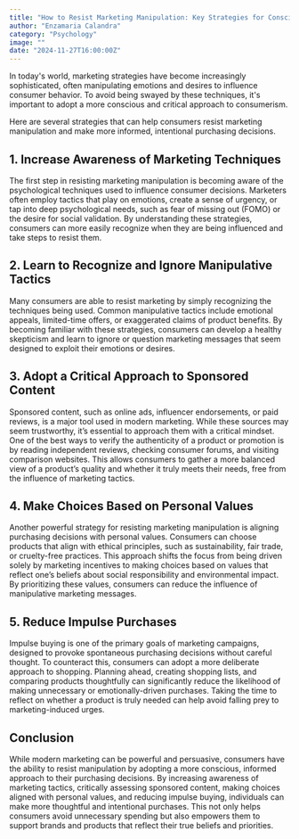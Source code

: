```yaml
---
title: "How to Resist Marketing Manipulation: Key Strategies for Conscious Consumerism"
author: "Enzamaria Calandra"
category: "Psychology"
image: ""
date: "2024-11-27T16:00:00Z"
---
```


In today's world, marketing strategies have become increasingly sophisticated, often manipulating emotions and desires to influence consumer behavior. To avoid being swayed by these techniques, it's important to adopt a more conscious and critical approach to consumerism. 

Here are several strategies that can help consumers resist marketing manipulation and make more informed, intentional purchasing decisions.

## 1. Increase Awareness of Marketing Techniques

The first step in resisting marketing manipulation is becoming aware of the psychological techniques used to influence consumer decisions. 
Marketers often employ tactics that play on emotions, create a sense of urgency, or tap into deep psychological needs, such as fear of missing out (FOMO) or the desire for social validation. By understanding these strategies, consumers can more easily recognize when they are being influenced and take steps to resist them.

## 2. Learn to Recognize and Ignore Manipulative Tactics

Many consumers are able to resist marketing by simply recognizing the techniques being used. Common manipulative tactics include emotional appeals, limited-time offers, or exaggerated claims of product benefits. 
By becoming familiar with these strategies, consumers can develop a healthy skepticism and learn to ignore or question marketing messages that seem designed to exploit their emotions or desires.

## 3. Adopt a Critical Approach to Sponsored Content

Sponsored content, such as online ads, influencer endorsements, or paid reviews, is a major tool used in modern marketing. While these sources may seem trustworthy, it’s essential to approach them with a critical mindset. 
One of the best ways to verify the authenticity of a product or promotion is by reading independent reviews, checking consumer forums, and visiting comparison websites. This allows consumers to gather a more balanced view of a product’s quality and whether it truly meets their needs, free from the influence of marketing tactics.

## 4. Make Choices Based on Personal Values

Another powerful strategy for resisting marketing manipulation is aligning purchasing decisions with personal values. Consumers can choose products that align with ethical principles, such as sustainability, fair trade, or cruelty-free practices. 
This approach shifts the focus from being driven solely by marketing incentives to making choices based on values that reflect one’s beliefs about social responsibility and environmental impact. By prioritizing these values, consumers can reduce the influence of manipulative marketing messages.

## 5. Reduce Impulse Purchases

Impulse buying is one of the primary goals of marketing campaigns, designed to provoke spontaneous purchasing decisions without careful thought. To counteract this, consumers can adopt a more deliberate approach to shopping. 
Planning ahead, creating shopping lists, and comparing products thoughtfully can significantly reduce the likelihood of making unnecessary or emotionally-driven purchases. Taking the time to reflect on whether a product is truly needed can help avoid falling prey to marketing-induced urges.

## Conclusion

While modern marketing can be powerful and persuasive, consumers have the ability to resist manipulation by adopting a more conscious, informed approach to their purchasing decisions. By increasing awareness of marketing tactics, critically assessing sponsored content, making choices aligned with personal values, and reducing impulse buying, individuals can make more thoughtful and intentional purchases. 
This not only helps consumers avoid unnecessary spending but also empowers them to support brands and products that reflect their true beliefs and priorities.
